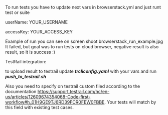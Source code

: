 To run tests you have to update next vars in browserstack.yml and just runt test or suite

userName: YOUR_USERNAME

accessKey: YOUR_ACCESS_KEY

Example of run you can see on screen shoot browserstack_run_example.jpg 
It failed, but goal was to run tests on cloud browser, negative result is also result, so it is success :)

TestRail integration:

to upload result to testrail update ***trcliconfig.yaml*** with your vars and run ***push_to_testrail.sh***

Also you need to specify on testrail custom filed according to the documentation https://support.testrail.com/hc/en-us/articles/12609674354068-Code-first-workflow#h_01H9GE9TJ6RD39FCR0FEW0FBBE. 
Your tests will match by this field with existing test cases.
